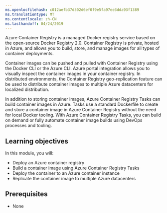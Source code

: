 ```yaml
---
ms.openlocfilehash: c012aefb37d302d6ef0f9e5fa97ee3dda93f1389
ms.translationtype: MT
ms.contentlocale: zh-CN
ms.lasthandoff: 04/24/2019
---
```

Azure Container Registry is a managed Docker registry service based on the open-source Docker Registry 2.0. Container Registry is private, hosted in Azure, and allows you to build, store, and manage images for all types of container deployments.

Container images can be pushed and pulled with Container Registry using the Docker CLI or the Azure CLI. Azure portal integration allows you to visually inspect the container images in your container registry. In distributed environments, the Container Registry geo-replication feature can be used to distribute container images to multiple Azure datacenters for localized distribution.

In addition to storing container images, Azure Container Registry Tasks can build container images in Azure. Tasks use a standard Dockerfile to create and store a container image in Azure Container Registry without the need for local Docker tooling. With Azure Container Registry Tasks, you can build on demand or fully automate container image builds using DevOps processes and tooling.

## <a name="learning-objectives"></a>Learning objectives

In this module, you will:

- Deploy an Azure container registry
- Build a container image using Azure Container Registry Tasks
- Deploy the container to an Azure container instance
- Replicate the container image to multiple Azure datacenters

## <a name="prerequisites"></a>Prerequisites  

- None